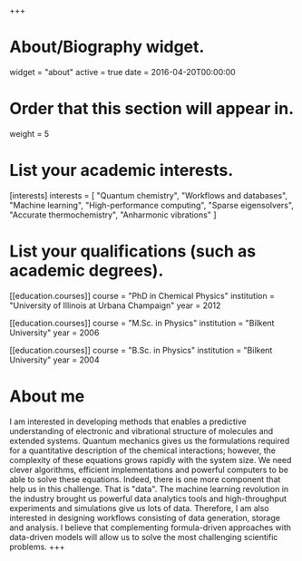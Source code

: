 +++
# About/Biography widget.
widget = "about"
active = true
date = 2016-04-20T00:00:00

# Order that this section will appear in.
weight = 5

# List your academic interests.
[interests]
  interests = [
    "Quantum chemistry",
    "Workflows and databases",
    "Machine learning",
    "High-performance computing",
    "Sparse eigensolvers",
    "Accurate thermochemistry",
    "Anharmonic vibrations"
  ]

# List your qualifications (such as academic degrees).
[[education.courses]]
  course = "PhD in Chemical Physics"
  institution = "University of Illinois at Urbana Champaign"
  year = 2012

[[education.courses]]
  course = "M.Sc. in Physics"
  institution = "Bilkent University"
  year = 2006

[[education.courses]]
  course = "B.Sc. in Physics"
  institution = "Bilkent University"
  year = 2004

# About me
I am interested in developing methods that enables a predictive understanding of electronic and vibrational structure of molecules and extended systems. Quantum mechanics gives us the formulations required for a quantitative description of the chemical interactions; however, the complexity of these equations grows rapidly with the system size. We need clever algorithms, efficient implementations and powerful computers to be able to solve these equations. Indeed, there is one more component that help us in this challenge. That is "data". The machine learning revolution in the industry brought us powerful data analytics tools and high-throughput experiments and simulations give us lots of data. Therefore, I am also interested in designing workflows consisting of data generation, storage and analysis. I believe that complementing formula-driven approaches with data-driven models will allow us to solve the most challenging scientific problems.
+++
